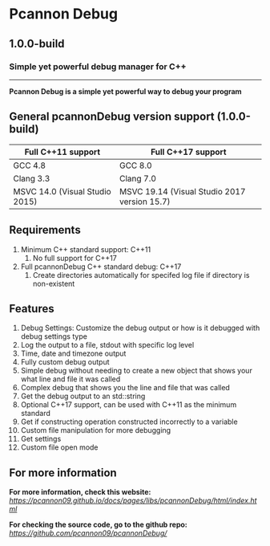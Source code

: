# Pcannon Debug
## 1.0.0-build
### Simple yet powerful debug manager for C++

---

**Pcannon Debug is a simple yet powerful way to debug your program**

## General pcannonDebug version support (1.0.0-build)

| Full C++11 support             		| Full C++17 support              												| 
|--------------------------------------------|-----------------------------------------------------------------------------|
| GCC 4.8                        			   		| GCC 8.0                                     												|
| Clang 3.3                     				    | Clang 7.0                                    												|
| MSVC 14.0 (Visual Studio 2015) | MSVC 19.14 (Visual Studio 2017 version 15.7) 					|

## Requirements
1. Minimum C++ standard support: C++11
	1. No full support for C++17
2. Full pcannonDebug C++ standard debug: C++17
	1. Create directories automatically for specifed log file if directory is non-existent

## Features
1. Debug Settings: Customize the debug output or how is it debugged with debug settings type
2. Log the output to a file, stdout with specific log level
3. Time, date and timezone output
4. Fully custom debug output
5. Simple debug without needing to create a new object that shows your what line and file it was called
6. Complex debug that shows you the line and file that was called
7. Get the debug output to an std::string
8. Optional C++17 support, can be used with C++11 as the minimum standard
9. Get if constructing operation constructed incorrectly to a variable
10. Custom file manipulation for more debugging
11. Get settings
12. Custom file open mode

## For more information
**For more information, check this website:** *https://pcannon09.github.io/docs/pages/libs/pcannonDebug/html/index.html*

**For checking the source code, go to the github repo:** *https://github.com/pcannon09/pcannonDebug/*

